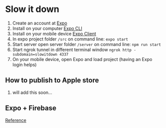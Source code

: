 # Slow it down

1. Create an account at [Expo](https://expo.io/)
2. Install on your computer [Expo CLI](https://docs.expo.io/versions/latest/introduction/installation)
3. Install on your mobile device [Expo Client](https://expo.io/tools#client)
4. In expo project folder `/src` on command line: `expo start`
5. Start server open server folder `/server` on command line: `npm run start`
6. Start ngrok tunnel in different terminal window `ngrok http -subdomain=slowitdown 4337`
7. On your mobile device, open Expo and load project (having an Expo login helps)

## How to publish to Apple store

1. will add this soon...

## Expo + Firebase

[Reference](https://docs.expo.io/versions/latest/guides/using-firebase)
